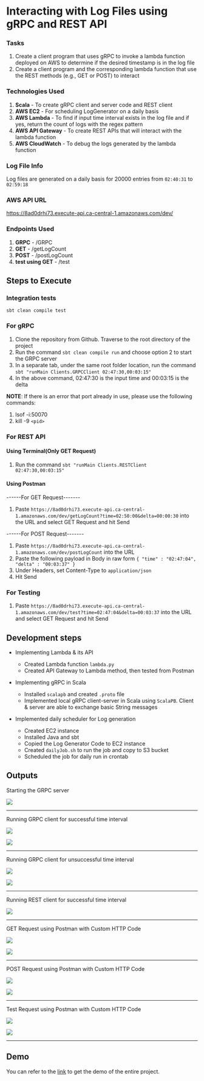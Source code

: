 # Interacting with Log Files using gRPC and REST API

### Tasks
1. Create a client program that uses gRPC to invoke a lambda function deployed on AWS to determine if the desired timestamp is in the log file
2. Create a client program and the corresponding lambda function that use the REST methods (e.g., GET or POST) to interact

### Technologies Used

1. **Scala** - To create gRPC client and server code and REST client
2. **AWS EC2** - For scheduling LogGenerator on a daily basis
3. **AWS Lambda** - To find if input time interval exists in the log file and if yes, return the count of logs with the regex pattern
4. **AWS API Gateway** - To create REST APIs that will interact with the lambda function
5. **AWS CloudWatch** - To debug the logs generated by the lambda function

### Log File Info

Log files are generated on a daily basis for 20000 entries from `02:40:31` to `02:59:18`

### AWS API URL

https://8ad0drhi73.execute-api.ca-central-1.amazonaws.com/dev/

### Endpoints Used

1. **GRPC** - /GRPC
2. **GET**  - /getLogCount
3. **POST** - /postLogCount
4. **test using GET** - /test  


## Steps to Execute

### Integration tests

`sbt clean compile test`

### For gRPC

1. Clone the repository from Github. Traverse to the root directory of the project
2. Run the command `sbt clean compile run` and choose option 2 to start the GRPC server
3. In a separate tab, under the same root folder location, run the command `sbt "runMain Clients.GRPCClient 02:47:30,00:03:15"`
4. In the above command, 02:47:30 is the input time and 00:03:15 is the delta

**NOTE**: If there is an error that port already in use, please use the following commands:
1. lsof -i:50070
2. kill -9 `<pid>`

### For REST API

#### Using Terminal(Only GET Request)

1. Run the command `sbt "runMain Clients.RESTClient 02:47:30,00:03:15"`


#### Using Postman

------For GET Request-------

1. Paste `https://8ad0drhi73.execute-api.ca-central-1.amazonaws.com/dev/getLogCount?time=02:50:00&delta=00:00:30` into the URL and select GET Request and hit Send

------For POST Request-------

1. Paste `https://8ad0drhi73.execute-api.ca-central-1.amazonaws.com/dev/postLogCount` into the URL
2. Paste the following payload in Body in raw form `{
"time" : "02:47:04",
"delta" : "00:03:37"
}`
3. Under Headers, set Content-Type to `application/json`
4. Hit Send


### For Testing

1. Paste `https://8ad0drhi73.execute-api.ca-central-1.amazonaws.com/dev/test?time=02:47:04&delta=00:03:37` into the URL and select GET Request and hit Send


## Development steps
* Implementing Lambda & its API
  * Created Lambda function `lambda.py`
  * Created API Gateway to Lambda method, then tested from Postman
  
* Implementing gRPC in Scala
  * Installed `scalapb` and created `.proto` file
  * Implemented local gRPC client-server in Scala using `ScalaPB`. Client & server are able to exchange basic String messages

* Implemented daily scheduler for Log generation
  * Created EC2 instance
  * Installed Java and sbt
  * Copied the Log Generator Code to EC2 instance
  * Created `dailyJob.sh` to run the job and copy to S3 bucket
  * Scheduled the job for daily run in crontab

## Outputs

Starting the GRPC server

![](output_photos/GRPC_Server_Running.png)

----------

Running GRPC client for successful time interval

![](output_photos/GRPC_Client_Run_Command.png)

![](output_photos/GRPC_Client_Output_with_interval_found.png)

----------

Running GRPC client for unsuccessful time interval

![](output_photos/GRPC_Client_Run_Command_2.png)

![](output_photos/GRPC_Client_Output_with_no_interval_found.png)

----------

Running REST client for successful time interval

![](output_photos/REST_Client_Run_Command_from_Terminal.png)

----------

GET Request using Postman with Custom HTTP Code

![](output_photos/Successful_GET_Request.png)

![](output_photos/GET_Request_with_Error_Code.png)

----------

POST Request using Postman with Custom HTTP Code

![](output_photos/Successful_POST_Request.png)

![](output_photos/POST_Request_with_Error_Code.png)

----------

Test Request using Postman with Custom HTTP Code

![](output_photos/Successful_Test_Result.png)

![](output_photos/Test_Request_with_Error_Code.png)

----------

## Demo

You can refer to the [link](https://www.youtube.com/playlist?list=PL8r3CFbbNLMiCMEi-NcV02X65L8QGW-42) to get the demo of the entire project.
